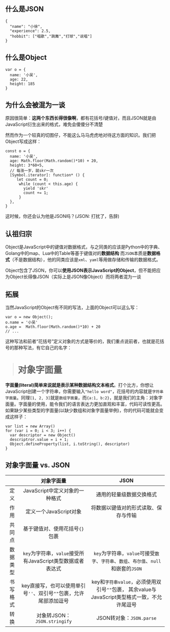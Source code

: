 ## 什么是JSON
```
{
  "name": "小徐",
  "experience": 2.5,
  "hobbit": ["唱歌","跳舞","打球","说唱"]
}
```
## 什么是Object
```
var o = {
  name: '小吴',
  age: 22,
  height: 185
}
```
## 为什么会被混为一谈
原因很简单：**这两个东西长得很像啊**，都有花括号/键值对，而且JSON就是由JavaScript衍生出来的格式，难免会傻傻分不清楚

然而作为一个较真的切图仔，不能这么马马虎虎地对待这方面的知识。我们把Object写成这样：
```
const o = {
  name: '小吴',
  age: Math.floor(Math.random()*10) + 20,
  height: 3*60+5,
  // 每涨一岁，就skr一次
  [Symbol.iterator]: function* () {
     let count = 0;
      while (count < this.age) {
        yield 'skr'
        count += 1;
      }
  },
}
```
这时候，你还会认为他是JSON吗？(JSON: 打扰了，告辞)
##  认祖归宗
Object是JavaScript中的键值对数据格式，与之同类的应该是Python中的字典、Golang中的map、Lua中的Table等基于键值对的**数据结构**
而`JSON`本质是**数据格式**（不是数据结构），他的同类应该是`xml`、`yaml`等用做存储和传输的数据格式。

Object包含了JSON，你可以**使用JSON表示JavaScript的Object**，但不能把应为Object长得像JSON（实际上是JSON像Object）而将两者混为一谈

## 拓展
当然JavaScript的Object有不同的写法，上面的Object可以这么写：
```
var o = new Object();
o.name = '小吴'
o.age =  Math.floor(Math.random()*10) + 20
// ...
```
这种写法和前者“花括号”定义对象的方式是等价的，我们重点说前者，也就是花括号的那种写法，有它自己的名字：
> # 对象字面量
**字面量(literal)**简单来说就是**表示某种数据结构文本格式**。打个比方，你想让JavaScript创建一个字符串，你需要输入`"hello word"`，花括号的内容就是`字符串字面量`。同理`[1, 2, 3]`就是`数组字面量`，而`{a:1, b:2}`，就是我们的主角：对象字面量。字面量的使用，能令我们的语言表达力更加直观和丰富，代码可读性更高。如果缺少某些类型的字面量(以缺少数组和对象字面量举例)，你的代码可能就会变成这样子：
```
var list = new Array()
for (var i = 0; i < 3; i++) {
  var descriptor = new Object()
  descriptror.value = i + 1;
  Object.defineProperty(list, i.toString(), descriptor)
}
```

## 对象字面量 vs. JSON
||对象字面量|JSON|
|:-:|:-:|:-:|
|定义|JavaScript中定义对象的一种格式|通用的轻量级数据交换格式|
|作用|定义一个JavaScript对象|将数据以键值对的形式读取、保存与传输|
|共同点|基于键值对、使用花括号`{}`包裹|
|数据类型|`key`为字符串，`value`接受所有JavaScript类型数据或者表达式|`key`为字符串，`value`可接受`数字`、`字符串`、`数组`、`布尔值`、`null`和嵌套的`JSON`|
|书写格式|key直接写，也可以使用单引号`''`、双引号`""`包裹，允许尾部添加逗号|key和`字符串value`，必须使用双引号`""`包裹， 其余value与JavaScript类型格式一致，不允许尾逗号|
|转换|对象转JSON：`JSON.stringify`|JSON转对象：`JSON.parse`|
